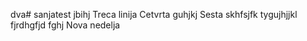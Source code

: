 dva# sanjatest
jbihj
Treca linija
Cetvrta
guhjkj
Sesta skhfsjfk
tygujhjjkl
fjrdhgfjd
fghj
Nova nedelja
